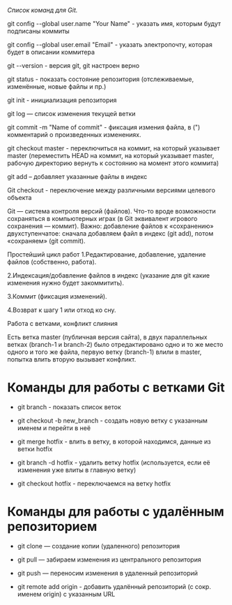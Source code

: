 *Список команд для Git.*

git config --global user.name "Your Name" - указать имя, которым будут подписаны коммиты

git config --global user.email "Email"  - указать электропочту, которая будет в описании коммитера

git --version - версия git, git настроен верно

git status              - показать состояние репозитория (отслеживаемые, изменённые, новые файлы и пр.)

git init             -
инициализация репозитория

git log — список изменения текущей ветки

git commit -m "Name of commit"    - фиксация измения файла, в (") комментарий о произведенных изменениях.

git checkout master  - переключиться на коммит, на который указывает master (переместить HEAD на коммит, на который указывает master, рабочую директорию вернуть к состоянию на момент этого коммита)

git add – добавляет указанные файлы в индекс

Git checkout - переключение между различными версиями целевого объекта


Git — система контроля версий (файлов). Что-то вроде возможности сохраняться в компьютерных играх (в Git эквивалент игрового сохранения — коммит). Важно: добавление файлов к «сохранению» двухступенчатое: сначала добавляем файл в индекс (git add), потом «сохраняем» (git commit).

Простейший цикл работ
1.Редактирование, добавление, удаление файлов (собственно, работа).


2.Индексация/добавление файлов в индекс (указание для git какие изменения нужно будет закоммитить).


3.Коммит (фиксация изменений).


4.Возврат к шагу 1 или отход ко сну.



Работа с ветками, конфликт слияния


Есть ветка master (публичная версия сайта), в двух параллельных ветках (branch-1 и branch-2) было отредактировано одно и то же место одного и того же файла, первую ветку (branch-1) влили в master, попытка влить вторую вызывает конфликт.

# Команды для работы с ветками Git

* git branch                 -
показать список веток

* git checkout -b new_branch - создать новую ветку с указанным именем и перейти в неё

* git merge hotfix           - влить в ветку, в которой находимся, данные из ветки hotfix

* git branch -d hotfix       - удалить ветку hotfix (используется, если её изменения уже влиты в главную ветку)

* git checkout hotfix           - переключаемся на ветку hotfix

# Команды для работы с удалённым репозиторием

* git clone — создание копии (удаленного) репозитория

* git pull — забираем изменения из центрального репозитория

* git push — переносим изменения в удаленный репозиторий

* git remote add origin - добавить удалённый репозиторий (с сокр. именем origin) с указанным URL

